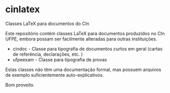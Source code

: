 # cinlatex
Classes LaTeX para documentos do CIn

Este repositório contém classes LaTeX para documentos produzidos no CIn UFPE, embora possam ser facilmente alteradas para outras instituições.

* cindoc - Classe para tipografia de documentos curtos em geral (cartas de referência, declarações, etc. )
* ufpeexam - Classe para tipografia de provas

Estas classes não têm uma documentação formal, mas possuem arquivos de exemplo suficientemente
auto-explicativos.

Bom proveito.



